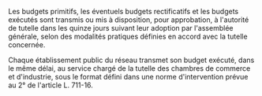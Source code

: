 Les budgets primitifs, les éventuels budgets rectificatifs et les budgets exécutés sont transmis ou mis à disposition, pour approbation, à l'autorité de tutelle dans les quinze jours suivant leur adoption par l'assemblée générale, selon des modalités pratiques définies en accord avec la tutelle concernée.

Chaque établissement public du réseau transmet son budget exécuté, dans le même délai, au service chargé de la tutelle des chambres de commerce et d'industrie, sous le format défini dans une norme d'intervention prévue au 2° de l'article L. 711-16.
